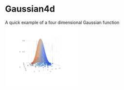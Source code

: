 # Gaussian4d
A quick example of a four dimensional Gaussian function
<a href="#"><img src="https://github.com/jmullings/Gaussian4d/blob/master/Gaussian%20Model.png" style="float:left; height:200px"></a>
